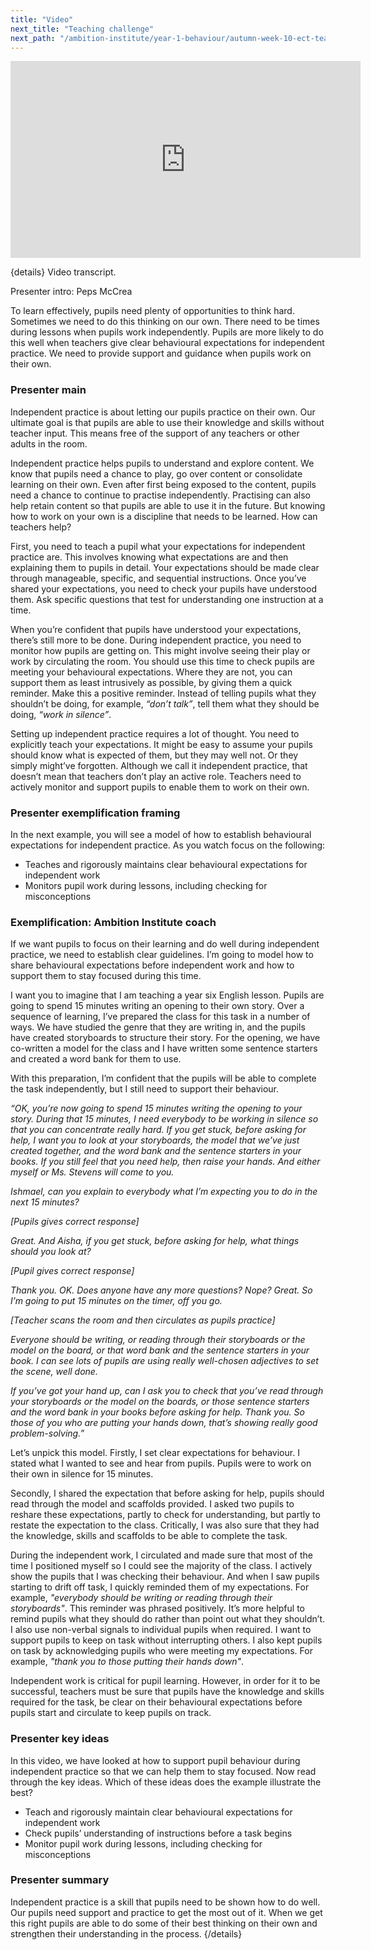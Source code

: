 ```yaml
---
title: "Video"
next_title: "Teaching challenge"
next_path: "/ambition-institute/year-1-behaviour/autumn-week-10-ect-teaching-challenge"
---
```


<iframe width="560" height="315" src="https://www.youtube.com/embed/akOyC9epHEY" title="Autumn Week 10 ECT Video - YouTube" frameborder="0" allow="accelerometer; autoplay; clipboard-write; encrypted-media; gyroscope; picture-in-picture; web-share" allowfullscreen></iframe>

{details}
Video transcript.

Presenter intro: Peps McCrea

To learn effectively, pupils need plenty of opportunities to think hard. Sometimes
we need to do this thinking on our own. There need to be times during lessons when
pupils work independently. Pupils are more likely to do this well when teachers give
clear behavioural expectations for independent practice. We need to provide support
and guidance when pupils work on their own.
### Presenter main
Independent practice is about letting our pupils practice on their own. Our ultimate
goal is that pupils are able to use their knowledge and skills without teacher input.
This means free of the support of any teachers or other adults in the room.

Independent practice helps pupils to understand and explore content. We know that pupils need a chance to play, go over content or consolidate learning on their own. Even after first being exposed to the content, pupils need a chance to continue to practise independently. Practising can also help retain content so that pupils are able to use it in the future. But knowing how to work on your own is a discipline that needs to be learned. How can teachers help?

First, you need to teach a pupil what your expectations for independent practice are. This involves knowing what expectations are and then explaining them to pupils in detail. Your expectations should be made clear through manageable, specific, and sequential instructions. Once you’ve shared your expectations, you need to check your pupils have understood them. Ask specific questions that test for understanding one instruction at a time.

When you’re confident that pupils have understood your expectations, there’s still more to be done. During independent practice, you need to monitor how pupils are getting on. This might involve seeing their play or work by circulating the room. You should use this time to check pupils are meeting your behavioural expectations. Where they are not, you can support them as least intrusively as possible, by giving them a quick reminder. Make this a positive reminder. Instead of telling pupils what they shouldn’t be doing, for example, _“don’t talk”_, tell them what they should be doing, _“work in silence”_.

Setting up independent practice requires a lot of thought. You need to explicitly teach your expectations. It might be easy to assume your pupils should know what is expected of them, but they may well not. Or they simply might’ve forgotten. Although we call it independent practice, that doesn’t mean that teachers don’t play an active role. Teachers need to actively monitor and support pupils to enable them to work on their own.

### Presenter exemplification framing

In the next example, you will see a model of how to establish behavioural expectations
for independent practice. As you watch focus on the following:

- Teaches and rigorously maintains clear behavioural expectations for independent work
- Monitors pupil work during lessons, including checking for misconceptions

### Exemplification: Ambition Institute coach

If we want pupils to focus on their learning and do well during independent
practice, we need to establish clear guidelines. I’m going to model how to share
behavioural expectations before independent work and how to support them to stay
focused during this time.

I want you to imagine that I am teaching a year six English lesson. Pupils are going to spend 15 minutes writing an opening to their own story. Over a sequence of learning, I’ve prepared the class for this task in a number of ways. We have studied the genre that they are writing in, and the pupils have created storyboards to structure their story. For the opening, we have co-written a model for the class and I have written some sentence starters and created a word bank for them to use.

With this preparation, I’m confident that the pupils will be able to complete the task independently, but I still need to support their behaviour.

_“OK, you’re now going to spend 15 minutes writing the opening to your story. During that 15 minutes, I need everybody to be working in silence so that you can concentrate really hard. If you get stuck, before asking for help, I want you to look at your storyboards, the model that we’ve just created together, and the word bank and the sentence starters in your books. If you still feel that you need help, then raise your hands. And either myself or Ms. Stevens will come to you._

_Ishmael, can you explain to everybody what I’m expecting you to do in the next 15 minutes?_

_[Pupils gives correct response]_

_Great. And Aisha, if you get stuck, before asking for help, what things should you look at?_

_[Pupil gives correct response]_

_Thank you. OK. Does anyone have any more questions? Nope? Great. So I’m going to put 15 minutes on the timer, off you go._

_[Teacher scans the room and then circulates as pupils practice]_

_Everyone should be writing, or reading through their storyboards or the model on the board, or that word bank and the sentence starters in your book. I can see lots of pupils are using really well-chosen adjectives to set the scene, well done._

_If you’ve got your hand up, can I ask you to check that you’ve read through your storyboards or the model on the boards, or those sentence starters and the word bank in your books before asking for help. Thank you. So those of you who are putting your hands down, that’s showing really good problem-solving.”_

Let’s unpick this model. Firstly, I set clear expectations for behaviour. I stated what I wanted to see and hear from pupils. Pupils were to work on their own in silence for 15 minutes.

Secondly, I shared the expectation that before asking for help, pupils should read through the model and scaffolds provided. I asked two pupils to reshare these expectations, partly to check for understanding, but partly to restate the expectation to the class. Critically, I was also sure that they had the knowledge, skills and scaffolds to be able to complete the task.

During the independent work, I circulated and made sure that most of the time I positioned myself so I could see the majority of the class. I actively show the pupils that I was checking their behaviour. And when I saw pupils starting to drift off task, I quickly reminded them of my expectations. For example, _"everybody should be writing or reading through their storyboards"_. This reminder was phrased positively. It’s more helpful to remind pupils what they should do rather than point out what they shouldn’t. I also use non-verbal signals to individual pupils when required. I want to support pupils to keep on task without interrupting others. I also kept pupils on task by acknowledging pupils who were meeting my expectations. For example, _"thank you to those putting their hands down"_.

Independent work is critical for pupil learning. However, in order for it to be successful, teachers must be sure that pupils have the knowledge and skills required for the task, be clear on their behavioural expectations before pupils start and circulate to keep pupils on track.

### Presenter key ideas

In this video, we have looked at how to support pupil behaviour during independent
practice so that we can help them to stay focused. Now read through the key ideas.
Which of these ideas does the example illustrate the best?

- Teach and rigorously maintain clear behavioural expectations for independent work
- Check pupils’ understanding of instructions before a task begins
- Monitor pupil work during lessons, including checking for misconceptions

### Presenter summary

Independent practice is a skill that pupils need to be shown how to do well. Our
pupils need support and practice to get the most out of it. When we get this
right pupils are able to do some of their best thinking on their own and
strengthen their understanding in the process. {/details}
